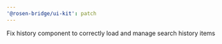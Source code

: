```yaml
---
'@rosen-bridge/ui-kit': patch
---
```


Fix history component to correctly load and manage search history items
